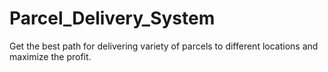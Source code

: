 # Parcel_Delivery_System
Get the best path for delivering variety of parcels  to different locations and maximize the profit.
